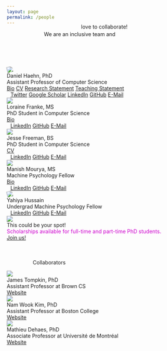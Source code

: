 ```yaml
---
layout: page
permalink: /people
---
```


<span class="teaser" style="left:20%;position:relative">We are an <span class="bluetext">inclusive team</span> and</span>
<span class="teaser" style="position: relative; float:left; left:40%;margin-top:-20px;">love to <span class="bluetext">collaborate</span>!</span>


<br><br><br>

<div class="person">
  <img src="/people/haehn.jpg" style="transform: rotate(-15deg);">
  <div class="caption">
    Daniel Haehn, PhD<br>
    <span class="role">Assistant Professor of Computer Science</span><br>
    <span class="links">
      <a class="cleanlink" href="/people/haehn/bio.txt">Bio</a>
      <a class="cleanlink" href="/people/haehn/cv.pdf">CV</a>
      <a class="cleanlink" href="/people/haehn/research.pdf">Research Statement</a>
      <a class="cleanlink" href="/people/haehn/teaching.pdf">Teaching Statement</a>
    </span><br>
    <div class="icons gray" style="font-size:14px;margin-left:10px">
      <a href="https://twitter.com/danielhaehn" target="_blank"><span class="icon-twitter tooltip"><span class="tooltiptext">Twitter</span></span></a>
      <a href="https://scholar.google.com/citations?user=HGvsO6oAAAAJ&amp;hl=en" target="_blank"><span class="icon-book tooltip"><span class="tooltiptext">Google Scholar</span></span></a>
      <a href="https://www.linkedin.com/in/haehn" target="_blank"><span class="icon-linkedin2 tooltip"><span class="tooltiptext">LinkedIn</span></span></a>
      <a href="https://github.com/haehn" target="_blank"><span class="icon-github tooltip"><span class="tooltiptext">GitHub</span></span></a>
      <a href="mailto:REPLACE_WITH_LASTNAME@mpsych.org" target="_blank"><span class="icon-email tooltip"><span class="tooltiptext">E-Mail</span></span></a> 
  </div>
  </div>
</div>


<div class="person">
  <img src="/people/franke.jpg">
  <div class="caption">
    Loraine Franke, MS<br>
    <span class="role">PhD Student in Computer Science</span><br>
    <span class="links">
      <a class="cleanlink" href="/people/franke/bio.txt">Bio</a>
      <!-- <a class="cleanlink" href="/people/franke/cv.pdf">CV</a> -->
    </span><br>
    <div class="icons gray" style="font-size:14px;margin-left:10px">
      <a href="https://linkedin.com/in/loraine-franke/" target="_blank"><span class="icon-linkedin2 tooltip"><span class="tooltiptext">LinkedIn</span></span></a>
      <a href="https://github.com/lorifranke" target="_blank"><span class="icon-github tooltip"><span class="tooltiptext">GitHub</span></span></a>
      <a href="mailto:REPLACE_WITH_LASTNAME@mpsych.org" target="_blank"><span class="icon-email tooltip"><span class="tooltiptext">E-Mail</span></span></a> 
  </div>
  </div>
</div>

<div class="person">
  <img src="/people/freeman.jpg">
  <div class="caption">
    Jesse Freeman, BS<br>
    <span class="role">PhD Student in Computer Science</span><br>
    <span class="links">
      <a class="cleanlink" href="/people/freeman/cv.pdf">CV</a>
    </span><br>
    <div class="icons gray" style="font-size:14px;margin-left:10px">
      <a href="https://www.linkedin.com/in/jesse-freeman-40018350/" target="_blank"><span class="icon-linkedin2 tooltip"><span class="tooltiptext">LinkedIn</span></span></a>
      <a href="https://github.com/jessewilliamfreeman" target="_blank"><span class="icon-github tooltip"><span class="tooltiptext">GitHub</span></span></a>
      <a href="mailto:REPLACE_WITH_LASTNAME@mpsych.org" target="_blank"><span class="icon-email tooltip"><span class="tooltiptext">E-Mail</span></span></a> 
  </div>
  </div>
</div>


<div class="person">
  <img src="/people/manish.jpg">
  <div class="caption">
    Manish Mourya, MS<br>
    <span class="role">Machine Psychology Fellow</span><br>
	<span class="links">
      <a class="cleanlink" href="https://mouryamanish.github.io">Bio</a>
    </span><br>
    <div class="icons gray" style="font-size:14px;margin-left:10px">
      <a href="https://www.linkedin.com/in/manish-mourya" target="_blank"><span class="icon-linkedin2 tooltip"><span class="tooltiptext">LinkedIn</span></span></a>
      <a href="https://github.com/MouryaManish" target="_blank"><span class="icon-github tooltip"><span class="tooltiptext">GitHub</span></span></a>
      <a href="mailto:REPLACE_WITH_LASTNAME@mpsych.org" target="_blank"><span class="icon-email tooltip"><span class="tooltiptext">E-Mail</span></span></a> 
  </div>
  </div>
</div>


<div class="person">
  <img src="/people/hussain.jpg" style="transform: rotate(-15deg);">
  <div class="caption">
    Yahiya Hussain<br>
    <span class="role">Undergrad Machine Psychology Fellow</span><br>
<!--     <span class="links">
      <a class="cleanlink" href="/people/haehn/bio.txt">Bio</a>
      <a class="cleanlink" href="/people/haehn/cv.pdf">CV</a>
      <a class="cleanlink" href="/people/haehn/research.pdf">Research Statement</a>
      <a class="cleanlink" href="/people/haehn/teaching.pdf">Teaching Statement</a>
    </span><br> -->
    <div class="icons gray" style="font-size:14px;margin-left:10px">
<!--       <a href="https://twitter.com/danielhaehn" target="_blank"><span class="icon-twitter tooltip"><span class="tooltiptext">Twitter</span></span></a>
      <a href="https://scholar.google.com/citations?user=HGvsO6oAAAAJ&amp;hl=en" target="_blank"><span class="icon-book tooltip"><span class="tooltiptext">Google Scholar</span></span></a> -->
      <a href="www.linkedin.com/in/yahiyahussain" target="_blank"><span class="icon-linkedin2 tooltip"><span class="tooltiptext">LinkedIn</span></span></a>
      <a href="https://github.com/YahtzeeRage" target="_blank"><span class="icon-github tooltip"><span class="tooltiptext">GitHub</span></span></a>
      <a href="mailto:REPLACE_WITH_LASTNAME@mpsych.org" target="_blank"><span class="icon-email tooltip"><span class="tooltiptext">E-Mail</span></span></a> 
  </div>
  </div>
</div>


<div class="person">
  <img src="/gfx/team.png">
  <div class="caption">
    This could be your spot!<br>
    <span class="role" style="color:#cd00cd">Scholarships available for full-time and part-time PhD students.</span><br>
    <span class="links">
      <a class="cleanlink" href="/join/">Join us!</a>
    </span>
  </div>
</div>

<p style="margin-left:14%;margin-top:50px;">Collaborators</p>

<div class="collaborator">
  <img src="/people/collaborators/tompkin.png">
  <div class="caption">
    James Tompkin, PhD<br>
    <span class="role">Assistant Professor at Brown CS</span><br>
    <span class="links">
      <a class="cleanlink" href="http://jamestompkin.com" target="_blank">Website</a>
    </span>
  </div>
</div>

<div class="collaborator">
  <img src="/people/collaborators/kim.png">
  <div class="caption">
    Nam Wook Kim, PhD<br>
    <span class="role">Assistant Professor at Boston College</span><br>
    <span class="links">
      <a class="cleanlink" href="http://namwkim.org" target="_blank">Website</a>
    </span>
  </div>
</div>

<div class="collaborator">
  <img src="/people/collaborators/mathieu.png">
  <div class="caption">
    Mathieu Dehaes, PhD<br>
    <span class="role">Associate Professor at Université de Montréal</span><br>
    <span class="links">
      <a class="cleanlink" href="https://radiologie.umontreal.ca/departement/les-professeurs/profil/dehaes-mathieu/in17806/" target="_blank">Website</a>
    </span>
  </div>
</div>



